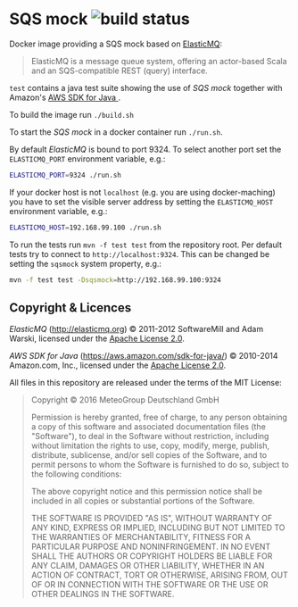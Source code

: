 
SQS mock ![build status](https://travis-ci.org/MeteoGroup/sqsmock.svg)
========

Docker image providing a SQS mock based on
[ElasticMQ](https://github.com/adamw/elasticmq):

> ElasticMQ is a message queue system, offering an actor-based Scala and
> an SQS-compatible REST (query) interface.

`test` contains a java test suite showing the use of _SQS mock_ together
with Amazon's [AWS SDK for Java ](https://aws.amazon.com/sdk-for-java/).

To build the image run `./build.sh`

To start the _SQS mock_ in a docker container run `./run.sh`.

By default _ElasticMQ_ is bound to port 9324. To select another port set
the `ELASTICMQ_PORT` environment variable, e.g.:

```bash
ELASTICMQ_PORT=9324 ./run.sh
```

If your docker host is not `localhost` (e.g. you are using docker-maching)
you have to set the visible server address by setting the `ELASTICMQ_HOST`
environment variable, e.g.:

```bash
ELASTICMQ_HOST=192.168.99.100 ./run.sh
```

To run the tests run `mvn -f test test` from the repository root. Per default
tests try to connect to `http://localhost:9324`. This can be changed be
setting the `sqsmock` system property, e.g.:

```bash
mvn -f test test -Dsqsmock=http://192.168.99.100:9324
```

Copyright & Licences
--------------------

*ElasticMQ* (http://elasticmq.org) © 2011-2012 SoftwareMill and Adam Warski,
licensed under the [Apache License 2.0](http://www.apache.org/licenses/).

*AWS SDK for Java* (https://aws.amazon.com/sdk-for-java/) © 2010-2014 Amazon.com, Inc.,
licensed under the [Apache License 2.0](http://www.apache.org/licenses/).

All files in this repository are released under the terms of the MIT License:

> Copyright © 2016 MeteoGroup Deutschland GmbH
>
> Permission is hereby granted, free of charge, to any person obtaining a copy
> of this software and associated documentation files (the "Software"), to deal
> in the Software without restriction, including without limitation the rights
> to use, copy, modify, merge, publish, distribute, sublicense, and/or sell
> copies of the Software, and to permit persons to whom the Software is
> furnished to do so, subject to the following conditions:
>
> The above copyright notice and this permission notice shall be included in
> all copies or substantial portions of the Software.
>
> THE SOFTWARE IS PROVIDED "AS IS", WITHOUT WARRANTY OF ANY KIND, EXPRESS OR
> IMPLIED, INCLUDING BUT NOT LIMITED TO THE WARRANTIES OF MERCHANTABILITY,
> FITNESS FOR A PARTICULAR PURPOSE AND NONINFRINGEMENT. IN NO EVENT SHALL THE
> AUTHORS OR COPYRIGHT HOLDERS BE LIABLE FOR ANY CLAIM, DAMAGES OR OTHER
> LIABILITY, WHETHER IN AN ACTION OF CONTRACT, TORT OR OTHERWISE, ARISING FROM,
> OUT OF OR IN CONNECTION WITH THE SOFTWARE OR THE USE OR OTHER DEALINGS IN THE
> SOFTWARE.
